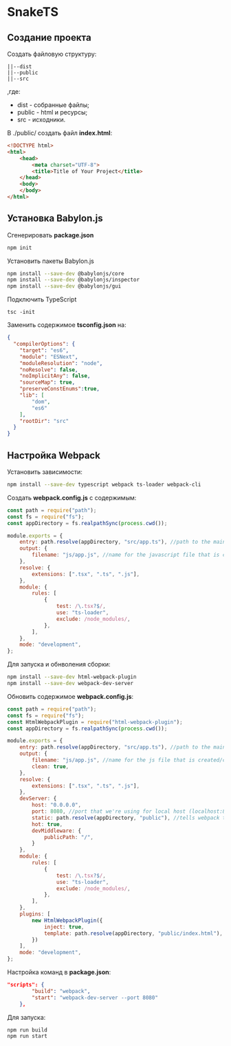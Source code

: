 # SnakeTS
 
## Создание проекта

Создать файловую структуру:
```
||--dist
||--public
||--src
```
,где:
- dist - собранные файлы;
- public - html и ресурсы;
- src - исходники.

В ./public/ создать файл **index.html**:

```html
<!DOCTYPE html>
<html>
    <head>
        <meta charset="UTF-8">
        <title>Title of Your Project</title>
    </head>
    <body>
    </body>
</html>
```

## Установка Babylon.js

Сгенерировать **package.json**
```bash
npm init
```

Установить пакеты Babylon.js
```bash
npm install --save-dev @babylonjs/core
npm install --save-dev @babylonjs/inspector
npm install --save-dev @babylonjs/gui
```

Подключить TypeScript
```
tsc -init
```

Заменить содержимое **tsconfig.json** на:
```json
{
  "compilerOptions": {
    "target": "es6",
    "module": "ESNext",
    "moduleResolution": "node",
    "noResolve": false,
    "noImplicitAny": false,
    "sourceMap": true,
    "preserveConstEnums":true,
    "lib": [
        "dom",
        "es6"
    ],
    "rootDir": "src"
  }
}
```

## Настройка Webpack

Установить зависимости:
```bash
npm install --save-dev typescript webpack ts-loader webpack-cli
```

Создать **webpack.config.js** с содержимым:
```JavaScript
const path = require("path");
const fs = require("fs");
const appDirectory = fs.realpathSync(process.cwd());

module.exports = {
    entry: path.resolve(appDirectory, "src/app.ts"), //path to the main .ts file
    output: {
        filename: "js/app.js", //name for the javascript file that is created/compiled in memory
    },
    resolve: {
        extensions: [".tsx", ".ts", ".js"],
    },
    module: {
        rules: [
            {
                test: /\.tsx?$/,
                use: "ts-loader",
                exclude: /node_modules/,
            },
        ],
    },
    mode: "development",
};
```

Для запуска и обнволения сборки:
```bash
npm install --save-dev html-webpack-plugin
npm install --save-dev webpack-dev-server
```

Обновить содержимое **webpack.config.js**:
```JavaScript
const path = require("path");
const fs = require("fs");
const HtmlWebpackPlugin = require("html-webpack-plugin");
const appDirectory = fs.realpathSync(process.cwd());

module.exports = {
    entry: path.resolve(appDirectory, "src/app.ts"), //path to the main .ts file
    output: {
        filename: "js/app.js", //name for the js file that is created/compiled in memory
        clean: true,
    },
    resolve: {
        extensions: [".tsx", ".ts", ".js"],
    },
    devServer: {
        host: "0.0.0.0",
        port: 8080, //port that we're using for local host (localhost:8080)
        static: path.resolve(appDirectory, "public"), //tells webpack to serve from the public folder
        hot: true,
        devMiddleware: {
            publicPath: "/",
        }
    },
    module: {
        rules: [
            {
                test: /\.tsx?$/,
                use: "ts-loader",
                exclude: /node_modules/,
            },
        ],
    },
    plugins: [
        new HtmlWebpackPlugin({
            inject: true,
            template: path.resolve(appDirectory, "public/index.html"),
        })
    ],
    mode: "development",
};
```

Настройка команд в **package.json**:
```json
"scripts": {
        "build": "webpack",
        "start": "webpack-dev-server --port 8080"
    },
```

Для запуска:
```bash
npm run build
npm run start
```
